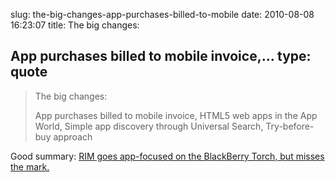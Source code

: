 slug: the-big-changes-app-purchases-billed-to-mobile
date: 2010-08-08 16:23:07
title: The big changes:

 App purchases billed to mobile invoice,...
type: quote
---

> The big changes:
> 
>  App purchases billed to mobile invoice, HTML5 web apps in the App World, Simple app discovery through Universal Search, Try-before-buy approach
> 
> 

Good summary: [RIM goes app-focused on the BlackBerry Torch, but misses the mark.](http://thenextweb.com/mobile/2010/08/03/rim-goes-app-focused-on-the-blackberry-torch-but-misses-the-mark/)
